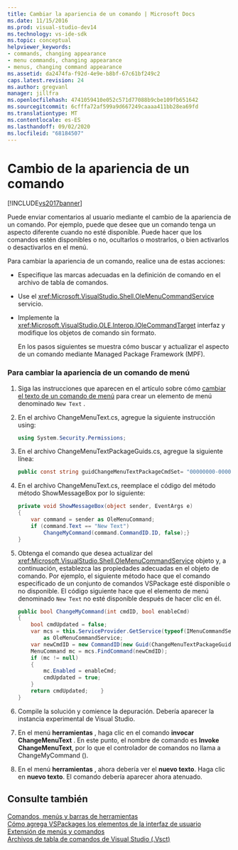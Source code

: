```yaml
---
title: Cambiar la apariencia de un comando | Microsoft Docs
ms.date: 11/15/2016
ms.prod: visual-studio-dev14
ms.technology: vs-ide-sdk
ms.topic: conceptual
helpviewer_keywords:
- commands, changing appearance
- menu commands, changing appearance
- menus, changing command appearance
ms.assetid: da2474fa-f92d-4e9e-b8bf-67c61bf249c2
caps.latest.revision: 24
ms.author: gregvanl
manager: jillfra
ms.openlocfilehash: 4741059410e052c571d77088b9cbe109fb651642
ms.sourcegitcommit: 6cfffa72af599a9d667249caaaa411bb28ea69fd
ms.translationtype: MT
ms.contentlocale: es-ES
ms.lasthandoff: 09/02/2020
ms.locfileid: "68184507"
---
```

# <a name="changing-the-appearance-of-a-command"></a>Cambio de la apariencia de un comando
[!INCLUDE[vs2017banner](../includes/vs2017banner.md)]

Puede enviar comentarios al usuario mediante el cambio de la apariencia de un comando. Por ejemplo, puede que desee que un comando tenga un aspecto diferente cuando no esté disponible. Puede hacer que los comandos estén disponibles o no, ocultarlos o mostrarlos, o bien activarlos o desactivarlos en el menú.  
  
 Para cambiar la apariencia de un comando, realice una de estas acciones:  
  
- Especifique las marcas adecuadas en la definición de comando en el archivo de tabla de comandos.  
  
- Use el <xref:Microsoft.VisualStudio.Shell.OleMenuCommandService> servicio.  
  
- Implemente la <xref:Microsoft.VisualStudio.OLE.Interop.IOleCommandTarget> interfaz y modifique los objetos de comando sin formato.  
  
  En los pasos siguientes se muestra cómo buscar y actualizar el aspecto de un comando mediante Managed Package Framework (MPF).  
  
### <a name="to-change-the-appearance-of-a-menu-command"></a>Para cambiar la apariencia de un comando de menú  
  
1. Siga las instrucciones que aparecen en el artículo sobre cómo [cambiar el texto de un comando de menú](../extensibility/changing-the-text-of-a-menu-command.md) para crear un elemento de menú denominado `New Text` .  
  
2. En el archivo ChangeMenuText.cs, agregue la siguiente instrucción using:  
  
    ```csharp  
    using System.Security.Permissions;  
    ```  
  
3. En el archivo ChangeMenuTextPackageGuids.cs, agregue la siguiente línea:  
  
    ```csharp  
    public const string guidChangeMenuTextPackageCmdSet= "00000000-0000-0000-0000-00000000";  // get the GUID from the .vsct file  
    ```  
  
4. En el archivo ChangeMenuText.cs, reemplace el código del método método ShowMessageBox por lo siguiente:  
  
    ```csharp  
    private void ShowMessageBox(object sender, EventArgs e)  
    {  
        var command = sender as OleMenuCommand;  
        if (command.Text == "New Text")  
            ChangeMyCommand(command.CommandID.ID, false);}  
    }  
    ```  
  
5. Obtenga el comando que desea actualizar del <xref:Microsoft.VisualStudio.Shell.OleMenuCommandService> objeto y, a continuación, establezca las propiedades adecuadas en el objeto de comando. Por ejemplo, el siguiente método hace que el comando especificado de un conjunto de comandos VSPackage esté disponible o no disponible. El código siguiente hace que el elemento de menú denominado `New Text` no esté disponible después de hacer clic en él.  
  
    ```csharp  
    public bool ChangeMyCommand(int cmdID, bool enableCmd)  
    {  
        bool cmdUpdated = false;  
        var mcs = this.ServiceProvider.GetService(typeof(IMenuCommandService))  
            as OleMenuCommandService;  
        var newCmdID = new CommandID(new Guid(ChangeMenuTextPackageGuids.guidChangeMenuTextPackageCmdSet), cmdID);  
        MenuCommand mc = mcs.FindCommand(newCmdID);  
        if (mc != null)  
        {  
            mc.Enabled = enableCmd;  
            cmdUpdated = true;  
        }  
        return cmdUpdated;    }  
    }  
    ```  
  
6. Compile la solución y comience la depuración. Debería aparecer la instancia experimental de Visual Studio.  
  
7. En el menú **herramientas** , haga clic en el comando **invocar ChangeMenuText** . En este punto, el nombre de comando es **Invoke ChangeMenuText**, por lo que el controlador de comandos no llama a ChangeMyCommand ().  
  
8. En el menú **herramientas** , ahora debería ver el **nuevo texto**. Haga clic en **nuevo texto**. El comando debería aparecer ahora atenuado.  
  
## <a name="see-also"></a>Consulte también  
 [Comandos, menús y barras de herramientas](../extensibility/internals/commands-menus-and-toolbars.md)   
 [Cómo agrega VSPackages los elementos de la interfaz de usuario](../extensibility/internals/how-vspackages-add-user-interface-elements.md)   
 [Extensión de menús y comandos](../extensibility/extending-menus-and-commands.md)   
 [Archivos de tabla de comandos de Visual Studio (.Vsct)](../extensibility/internals/visual-studio-command-table-dot-vsct-files.md)
